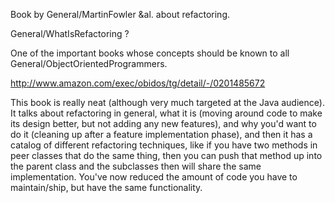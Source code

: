 Book by General/MartinFowler &al. about refactoring.

General/WhatIsRefactoring ?

One of the important books whose concepts should be known to all General/ObjectOrientedProgrammers.

http://www.amazon.com/exec/obidos/tg/detail/-/0201485672

This book is really neat (although very much targeted at the Java audience).  It talks about refactoring in general, what it is (moving around code to make its design better, but not adding any new features), and why you'd want to do it (cleaning up after a feature implementation phase), and then it has a catalog of different refactoring techniques, like if you have two methods in peer classes that do the same thing, then  you can push that method up into the parent class and the subclasses then will share the same implementation.  You've now reduced the amount of code you have to maintain/ship, but have the same functionality.